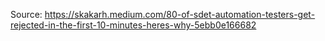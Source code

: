 Source: https://skakarh.medium.com/80-of-sdet-automation-testers-get-rejected-in-the-first-10-minutes-heres-why-5ebb0e166682

